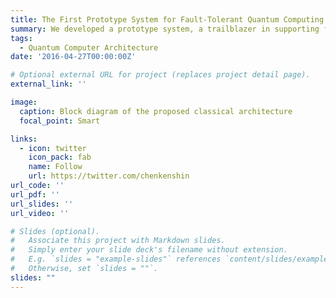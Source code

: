 ```yaml
---
title: The First Prototype System for Fault-Tolerant Quantum Computing
summary: We developed a prototype system, a trailblazer in supporting fault-tolerant quantum computing. Its design ingeniously addresses scalability, ensuring that control overhead does not increase with the number of qubits. <font color="#00dddd">Integrated with our modular decoding firmware, this system demonstrates unparalleled scalability potential in the realm of fault-tolerant quantum computing.</font> We have established and rigorously tested a comprehensive end-to-end system using our in-house fluxonium quantum chip. This work has been recognized and published in the ***ACM Transactions on Quantum Computing***.
tags:
  - Quantum Computer Architecture
date: '2016-04-27T00:00:00Z'

# Optional external URL for project (replaces project detail page).
external_link: ''

image:
  caption: Block diagram of the proposed classical architecture
  focal_point: Smart

links:
  - icon: twitter
    icon_pack: fab
    name: Follow
    url: https://twitter.com/chenkenshin
url_code: ''
url_pdf: ''
url_slides: ''
url_video: ''

# Slides (optional).
#   Associate this project with Markdown slides.
#   Simply enter your slide deck's filename without extension.
#   E.g. `slides = "example-slides"` references `content/slides/example-slides.md`.
#   Otherwise, set `slides = ""`.
slides: ""
---
```

